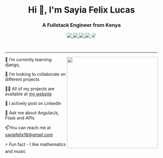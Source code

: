
<h1 align="center">Hi 👋, I'm Sayia Felix Lucas</h1>
<h3 align="center">A Fullstack Engineer from Kenya</h3>

 

<p align="center">
  <a href="https://sirfelix-portfolio.herokuapp.com/" target="_blank">
    <img src="https://img.shields.io/static/v1?label=|&message=WEBSITE&color=ff&style=plastic&logo=realm&logo-color=white"/>
  </a>
  <a href="https://www.linkedin.com/in/sayiafelix/" target="_blank">
    <img src="https://img.shields.io/static/v1?label=|&message=LINKED-IN&color=cdf998&style=plastic&logo=linkedin&logo-color=white"/>
  </a>
  <a href="https://twitter.com/safu_jay" target="_blank">
    <img src="https://img.shields.io/static/v1?label=|&message=TWITTER&color=d18014&style=plastic&logo=twitter&logo-color=white"/>
  </a>
  <a href="" target="_blank">
      <img src="https://img.shields.io/static/v1?label=|&message=DEV-TO&color=cde928&style=plastic&logo=dev.to&logo-color=white"/>
  </a>
  <a href="" target="_blank" download="Resume.pdf">
      <img style="border-radius:10px;"src="https://img.shields.io/static/v1?label=|&message=RESUME&color=24555f&style=plastic&logo=react&logo-color=white"/>
  </a>
</p>

<br>

<!-- **SayiaFelix/SayiaFelix** is a ✨ _special_ ✨ repository because its `README.md` (this file) appears on your GitHub profile. -->

<hr>

<img src="https://c.tenor.com/flflC6GFzO8AAAAd/sultan-alrefaei-programmer.gif" align="right" height="300">

🌱 I’m currently learning django,

👯 I’m looking to collaborate on different projects

👨‍💻 All of my projects are available at [my website](https://sirfelix-portfolio.herokuapp.com/)

📝 I actively post on LinkedIn 

👀 Ask me about AngularJs, Flask and APIs

📫You can reach me at sayiafelix18@gmail.com

⚡ Fun fact  - I like mathematics and music


<br>